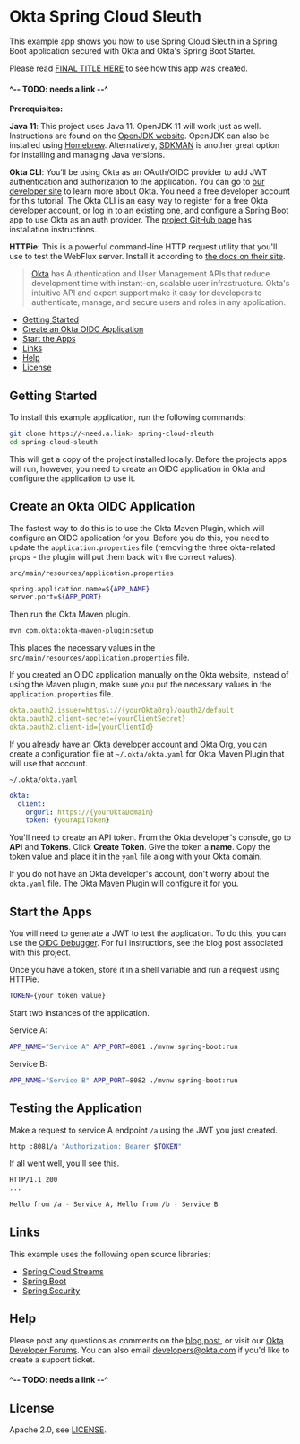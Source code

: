 # Okta Spring Cloud Sleuth
 
This example app shows you how to use Spring Cloud Sleuth in a Spring Boot application secured with Okta and Okta's Spring Boot Starter.

Please read [FINAL TITLE HERE](https://<need.a.link>) to see how this app was created.

#### ^-- TODO: needs a link --^

**Prerequisites:** 

**Java 11**: This project uses Java 11. OpenJDK 11 will work just as well. Instructions are found on the [OpenJDK website](https://openjdk.java.net/install/). OpenJDK can also be installed using [Homebrew](https://brew.sh/). Alternatively, [SDKMAN](https://sdkman.io/) is another great option for installing and managing Java versions.

**Okta CLI**: You’ll be using Okta as an OAuth/OIDC provider to add JWT authentication and authorization to the application. You can go to [our developer site](https://developer.okta.com) to learn more about Okta. You need a free developer account for this tutorial. The Okta CLI is an easy way to register for a free Okta developer account, or log in to an existing one, and configure a Spring Boot app to use Okta as an auth provider. The [project GitHub page](https://github.com/okta/okta-cli) has installation instructions.

**HTTPie**: This is a powerful command-line HTTP request utility that you'll use to test the WebFlux server. Install it according to [the docs on their site](https://httpie.org/doc#installation).

> [Okta](https://developer.okta.com/) has Authentication and User Management APIs that reduce development time with instant-on, scalable user infrastructure. Okta's intuitive API and expert support make it easy for developers to authenticate, manage, and secure users and roles in any application.

* [Getting Started](#getting-started)
* [Create an Okta OIDC Application](#create-an-okta-oidc-application)
* [Start the Apps](#start-the-apps)
* [Links](#links)
* [Help](#help)
* [License](#license)

## Getting Started

To install this example application, run the following commands:

```bash
git clone https://<need.a.link> spring-cloud-sleuth
cd spring-cloud-sleuth
```

This will get a copy of the project installed locally. Before the projects apps will run, however, you need to create an OIDC application in Okta and configure the application to use it.

## Create an Okta OIDC Application

The fastest way to do this is to use the Okta Maven Plugin, which will configure an OIDC application for you. Before you do this, you need to update the 
`application.properties` file (removing the three okta-related props - the plugin will put them back with the correct values).

`src/main/resources/application.properties`
```bash
spring.application.name=${APP_NAME}
server.port=${APP_PORT}
```
Then run the Okta Maven plugin.

```bash
mvn com.okta:okta-maven-plugin:setup
```

This places the necessary values in the `src/main/resources/application.properties` file. 

If you created an OIDC application manually on the Okta website, instead of using the Maven plugin, make sure you put the necessary values in the `application.properties` file.

```yaml
okta.oauth2.issuer=https\://{yourOktaOrg}/oauth2/default
okta.oauth2.client-secret={yourClientSecret}
okta.oauth2.client-id={yourClientId}
```

If you already have an Okta developer account and Okta Org, you can create a configuration file at `~/.okta/okta.yaml` for Okta Maven Plugin that will use that account.

`~/.okta/okta.yaml` 
```yml
okta:
  client:
    orgUrl: https://{yourOktaDomain}
    token: {yourApiToken}
```

You'll need to create an API token. From the Okta developer's console, go to **API** and **Tokens**. Click **Create Token**. Give the token a **name**. Copy the token value and place it in the `yaml` file along with your Okta domain.

If you do not have an Okta developer's account, don't worry about the `okta.yaml` file. The Okta Maven Plugin will configure it for you.

## Start the Apps

You will need to generate a JWT to test the application. To do this, you can use the [OIDC Debugger](https://oidcdebugger.com/). For full instructions, see the blog post associated with this project.

Once you have a token, store it in a shell variable and run a request using HTTPie.

```bash
TOKEN={your token value}
```

Start two instances of the application.

Service A:
```bash
APP_NAME="Service A" APP_PORT=8081 ./mvnw spring-boot:run
```

Service B:
```bash
APP_NAME="Service B" APP_PORT=8082 ./mvnw spring-boot:run
```

## Testing the Application

Make a request to service A endpoint `/a` using the JWT you just created.

```bash
http :8081/a "Authorization: Bearer $TOKEN"
```

If all went well, you'll see this.

```bash
HTTP/1.1 200 
...

Hello from /a - Service A, Hello from /b - Service B

```

## Links

This example uses the following open source libraries:

* [Spring Cloud Streams](https://spring.io/projects/spring-cloud-stream)
* [Spring Boot](https://spring.io/projects/spring-boot)
* [Spring Security](https://spring.io/projects/spring-security)

## Help

Please post any questions as comments on the [blog post](https://need.a.link), or visit our [Okta Developer Forums](https://devforum.okta.com/). You can also email developers@okta.com if you'd like to create a support ticket.

#### ^-- TODO: needs a link --^

## License

Apache 2.0, see [LICENSE](LICENSE).
